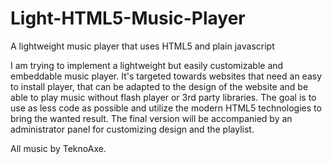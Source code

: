 # Light-HTML5-Music-Player
A lightweight music player that uses HTML5 and plain javascript

I am trying to implement a lightweight but easily customizable and embeddable music player. 
It's targeted towards websites that need an easy to install player, that can be adapted to the design of the website and be able to play music without flash player or 3rd party libraries.
The goal is to use as less code as possible and utilize the modern HTML5 technologies to bring the wanted result.
The final version will be accompanied by an administrator panel for customizing design and the playlist.

All music by TeknoAxe.
